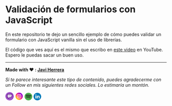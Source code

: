 # Validación de formularios con JavaScript

En este repositorio te dejo un sencillo ejemplo de cómo puedes validar un formulario con JavaScript vanilla sin el uso de librerías.

El código que ves aquí es el mismo que escribo en [este video](https://youtu.be/h_nl7mHCL5c) en YouTube. Espero le puedas sacar un buen uso.

---

**Made with ❤️ : [Javi Herrera](https://javier-herrera.com)**

*Si te parece interesante este tipo de contenido, puedes agradecerme con un Follow en mis siguientes redes sociales. Lo estimaría un montón.*

[<img src="./docs/icon-twitch.png" alt="icon twitch" width="26"/>](https://www.twitch.tv/thefullstackdevs)
[<img src="./docs/icon-instagram.png" alt="icon instagram" width="26"/>](https://www.twitch.tv/thefullstackdevs)
[![icon spotify](./docs/icon-spotify.png)](https://open.spotify.com/show/3J2dLuBSfzt9VVnEF8q18a)
[![icon linkedin](./docs/icon-linkedin.png)](https://www.linkedin.com/in/japsolo/)